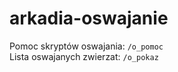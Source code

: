 # arkadia-oswajanie
Pomoc skryptów oswajania: `/o_pomoc`<br>
Lista oswajanych zwierzat: `/o_pokaz`<br>
